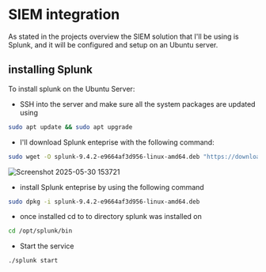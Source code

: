 # SIEM integration
As stated in the projects overview the SIEM solution that I'll be using is Splunk, and it will be configured and setup on an Ubuntu server.

## installing Splunk
To install splunk on the Ubuntu Server:
- SSH into the server and make sure all the system packages are updated using  
```bash 
sudo apt update && sudo apt upgrade
```
- I'll download Splunk enteprise with the following command:
```bash
sudo wget -O splunk-9.4.2-e9664af3d956-linux-amd64.deb "https://download.splunk.com/products/splunk/releases/9.4.2/linux/splunk-9.4.2-e9664af3d956-linux-amd64.deb"
```
![Screenshot 2025-05-30 153721](https://github.com/user-attachments/assets/0d3e9a08-6566-4004-badf-1f57ad0c8426)
- install Splunk enteprise by using the following command
```bash
sudo dpkg -i splunk-9.4.2-e9664af3d956-linux-amd64.deb
```
- once installed cd to to directory splunk was installed on 
```bash
cd /opt/splunk/bin
```
- Start the service
```bash
./splunk start
```
